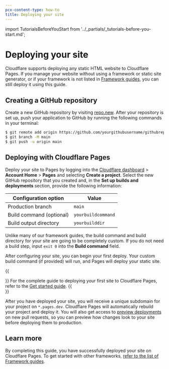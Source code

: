 ```yaml
---
pcx-content-type: how-to
title: Deploying your site
---
```


import TutorialsBeforeYouStart from '../_partials/_tutorials-before-you-start.md';

# Deploying your site

Cloudflare supports deploying any static HTML website to Cloudflare Pages. If you manage your website without using a framework or static site generator, or if your framework is not listed in [Framework guides](/pages/framework-guides/), you can still deploy it using this guide.

<TutorialsBeforeYouStart />

## Creating a GitHub repository

Create a new GitHub repository by visiting [repo.new](https://repo.new). After your repository is set up, push your application to GitHub by running the following commands in your terminal:

```sh
$ git remote add origin https://github.com/yourgithubusername/githubrepo
$ git branch -M main
$ git push -u origin main
```

## Deploying with Cloudflare Pages

Deploy your site to Pages by logging into the [Cloudflare dashboard](https://dash.cloudflare.com/) > **Account Home** > **Pages** and selecting **Create a project**. Select the new GitHub repository that you created and, in the **Set up builds and deployments** section, provide the following information:

<TableLayout>

| Configuration option     | Value              |
| ------------------------ | ------------------ |
| Production branch        | `main`             |
| Build command (optional) | `yourbuildcommand` |
| Build output directory   | `yourbuilddir`     |

</TableLayout>

Unlike many of our framework guides, the build command and build directory for your site are going to be completely custom. If you do not need a build step, input `exit 0` into the **Build command** field.

After configuring your site, you can begin your first deploy. Your custom build command (if provided) will run, and Pages will deploy your static site.

{{<Aside type="note">}}
For the complete guide to deploying your first site to Cloudflare Pages, refer to the [Get started guide](/pages/get-started/).
{{</Aside>}}

After you have deployed your site, you will receive a unique subdomain for your project on `*.pages.dev`. Cloudflare Pages will automatically rebuild your project and deploy it. You will also get access to [preview deployments](/pages/platform/preview-deployments/) on new pull requests, so you can preview how changes look to your site before deploying them to production.

## Learn more

By completing this guide, you have successfully deployed your site on Cloudflare Pages. To get started with other frameworks, [refer to the list of Framework guides](/pages/framework-guides/).

